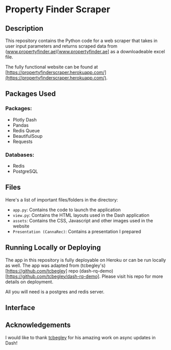 # Property Finder Scraper
## Description
This repository contains the Python code for a web scraper that takes in user input parameters and returns scraped data from (www.propertyfinder.ae)[www.propertyfinder.ae] as a downloadeable excel file.

The fully functional website can be found at [https://propertyfinderscraper.herokuapp.com/](https://propertyfinderscraper.herokuapp.com/).

## Packages Used
### Packages:
- Plotly Dash
- Pandas
- Redis Queue
- BeautifulSoup
- Requests

### Databases:
- Redis
- PostgreSQL

## Files
Here's a list of important files/folders in the directory:
- `app.py`: Contains the code to launch the application
- `view.py`: Contains the HTML layouts used in the Dash application
- `assets`: Contains the CSS, Javascript and other images used in the website
- `Presentation (CannaRec)`: Contains a presentation I prepared 

## Running Locally or Deploying
The app in this repository is fully deployable on Heroku or can be run locally as well. The app was adapted from (tcbegley's)[https://github.com/tcbegley] repo (dash-rq-demo)[https://github.com/tcbegley/dash-rq-demo]. Please visit his repo for more details on deployment.

All you will need is a postgres and redis server. 

## Interface


## Acknowledgements
I would like to thank [tcbegley](https://github.com/tcbegley) for his amazing work on async updates in Dash!
